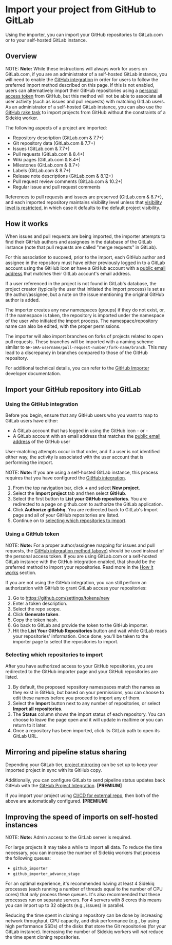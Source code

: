 # Import your project from GitHub to GitLab

Using the importer, you can import your GitHub repositories to GitLab.com or to
your self-hosted GitLab instance.

## Overview

NOTE: **Note:**
While these instructions will always work for users on GitLab.com, if you are an
administrator of a self-hosted GitLab instance, you will need to enable the
[GitHub integration][gh-import] in order for users to follow the preferred
import method described on this page. If this is not enabled, users can alternatively import their
GitHub repositories using a [personal access token](#using-a-github-token) from GitHub,
but this method will not be able to associate all user activity (such as issues and pull requests)
with matching GitLab users. As an administrator of a self-hosted GitLab instance, you can also use
the [GitHub rake task](../../../administration/raketasks/github_import.md) to import projects from
GitHub without the constraints of a Sidekiq worker.

The following aspects of a project are imported:

  * Repository description (GitLab.com & 7.7+)
  * Git repository data (GitLab.com & 7.7+)
  * Issues (GitLab.com & 7.7+)
  * Pull requests (GitLab.com & 8.4+)
  * Wiki pages (GitLab.com & 8.4+)
  * Milestones (GitLab.com & 8.7+)
  * Labels (GitLab.com & 8.7+)
  * Release note descriptions (GitLab.com & 8.12+)
  * Pull request review comments (GitLab.com & 10.2+)
  * Regular issue and pull request comments

References to pull requests and issues are preserved (GitLab.com & 8.7+), and
each imported repository maintains visibility level unless that [visibility
level is restricted](../../../public_access/public_access.md#restricting-the-use-of-public-or-internal-projects),
in which case it defaults to the default project visibility.

## How it works

When issues and pull requests are being imported, the importer attempts to find their GitHub authors and
assignees in the database of the GitLab instance (note that pull requests are called "merge requests" in GitLab).

For this association to succeed, prior to the import, each GitHub author and assignee in the repository must
have either previously logged in to a GitLab account using the GitHub icon **or** have a GitHub account with
a [public email address](https://help.github.com/articles/setting-your-commit-email-address-on-github/) that
matches their GitLab account's email address.

If a user referenced in the project is not found in GitLab's database, the project creator (typically the user
that initiated the import process) is set as the author/assignee, but a note on the issue mentioning the original
GitHub author is added.

The importer creates any new namespaces (groups) if they do not exist, or, if the namespace is taken, the
repository is imported under the namespace of the user who initiated the import process. The namespace/repository
name can also be edited, with the proper permissions.

The importer will also import branches on forks of projects related to open pull requests. These branches will be
imported with a naming scheme similar to `GH-SHA-username/pull-request-number/fork-name/branch`. This may lead to
a discrepancy in branches compared to those of the GitHub repository.

For additional technical details, you can refer to the
[GitHub Importer](../../../development/github_importer.md "Working with the GitHub importer")
developer documentation.

## Import your GitHub repository into GitLab

### Using the GitHub integration

Before you begin, ensure that any GitHub users who you want to map to GitLab users have either:

- A GitLab account that has logged in using the GitHub icon
\- or -
- A GitLab account with an email address that matches the [public email address](https://help.github.com/articles/setting-your-commit-email-address-on-github/) of the GitHub user

User-matching attempts occur in that order, and if a user is not identified either way, the activity is associated with
the user account that is performing the import.

NOTE: **Note:**
If you are using a self-hosted GitLab instance, this process requires that you have configured the
[GitHub integration][gh-import].

1. From the top navigation bar, click **+** and select **New project**.
1. Select the **Import project** tab and then select **GitHub**.
1. Select the first button to **List your GitHub repositories**. You are redirected to a page on github.com to authorize the GitLab application.
1. Click **Authorize gitlabhq**. You are redirected back to GitLab's Import page and all of your GitHub repositories are listed.
1. Continue on to [selecting which repositories to import](#selecting-which-repositories-to-import).

### Using a GitHub token

NOTE: **Note:**
For a proper author/assignee mapping for issues and pull requests, the [GitHub integration method (above)](#using-the-github-integration)
should be used instead of the personal access token. If you are using GitLab.com or a self-hosted GitLab instance with the GitHub
integration enabled, that should be the preferred method to import your repositories. Read more in the [How it works](#how-it-works) section.

If you are not using the GitHub integration, you can still perform an authorization with GitHub to grant GitLab access your repositories:

1. Go to https://github.com/settings/tokens/new
1. Enter a token description.
1. Select the repo scope.
1. Click **Generate token**.
1. Copy the token hash.
1. Go back to GitLab and provide the token to the GitHub importer.
1. Hit the **List Your GitHub Repositories** button and wait while GitLab reads your repositories' information.
   Once done, you'll be taken to the importer page to select the repositories to import.

### Selecting which repositories to import

After you have authorized access to your GitHub repositories, you are redirected to the GitHub importer page and
your GitHub repositories are listed.

1. By default, the proposed repository namespaces match the names as they exist in GitHub, but based on your permissions,
   you can choose to edit these names before you proceed to import any of them.
1. Select the **Import** button next to any number of repositories, or select **Import all repositories**.
1. The **Status** column shows the import status of each repository. You can choose to leave the page open and it will
   update in realtime or you can return to it later.
1. Once a repository has been imported, click its GitLab path to open its GitLab URL.

## Mirroring and pipeline status sharing

Depending your GitLab tier, [project mirroring](../../../workflow/repository_mirroring.md) can be set up to keep
your imported project in sync with its GitHub copy.

Additionally, you can configure GitLab to send pipeline status updates back GitHub with the
[GitHub Project Integration](https://docs.gitlab.com/ee/user/project/integrations/github.html). **[PREMIUM]**

If you import your project using [CI/CD for external repo](https://docs.gitlab.com/ee/ci/ci_cd_for_external_repos/), then both
of the above are automatically configured. **[PREMIUM]**

## Improving the speed of imports on self-hosted instances

NOTE: **Note:**
Admin access to the GitLab server is required.

For large projects it may take a while to import all data. To reduce the time necessary, you can increase the number of
Sidekiq workers that process the following queues:

* `github_importer`
* `github_importer_advance_stage`

For an optimal experience, it's recommended having at least 4 Sidekiq processes (each running a number of threads equal
to the number of CPU cores) that *only* process these queues. It's also recommended that these processes run on separate
servers. For 4 servers with 8 cores this means you can import up to 32 objects (e.g., issues) in parallel.

Reducing the time spent in cloning a repository can be done by increasing network throughput, CPU capacity, and disk
performance (e.g., by using high performance SSDs) of the disks that store the Git repositories (for your GitLab instance).
Increasing the number of Sidekiq workers will *not* reduce the time spent cloning repositories.

[gh-import]: ../../../integration/github.md "GitHub integration"
